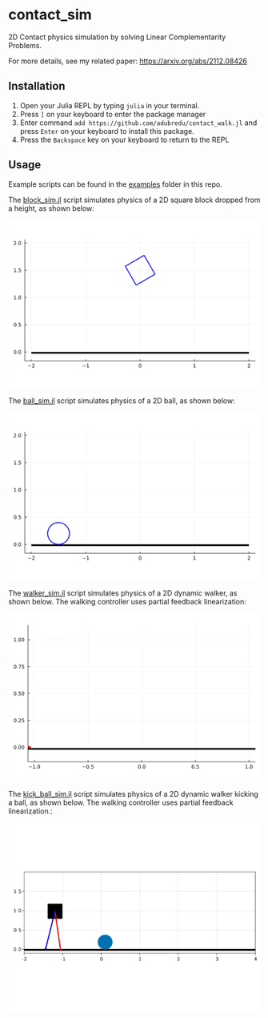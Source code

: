 # contact_sim

2D Contact physics simulation by solving Linear Complementarity Problems. 

For more details, see my related paper: https://arxiv.org/abs/2112.08426

## Installation
1. Open your Julia REPL by typing  `julia` in your terminal.
2. Press `]` on your keyboard to enter the package manager
3. Enter command `add https://github.com/adubredu/contact_walk.jl` and press 
`Enter` on your keyboard to install this package.
4. Press the `Backspace` key on your keyboard to return to the REPL

## Usage
Example scripts can be found in the [examples](examples) folder in this repo.

The [block_sim.jl](examples/block_sim.jl) script simulates physics of a 2D square block dropped from a height, as shown below:  

![](media/block_sim.gif)


The [ball_sim.jl](examples/ball_sim.jl) script simulates physics of a 2D ball, as shown below:  

![](media/ball_sim.gif)

The [walker_sim.jl](examples/walker_sim.jl) script simulates physics of a 2D dynamic walker, as shown below. The walking controller uses partial feedback linearization:  

![](media/walker_sim_ctrl.gif)


The [kick_ball_sim.jl](examples/kick_ball_sim.jl) script simulates physics of a 2D dynamic walker kicking a ball, as shown below. The walking controller uses partial feedback linearization.:  

![](media/kick_sim_makie.gif)
